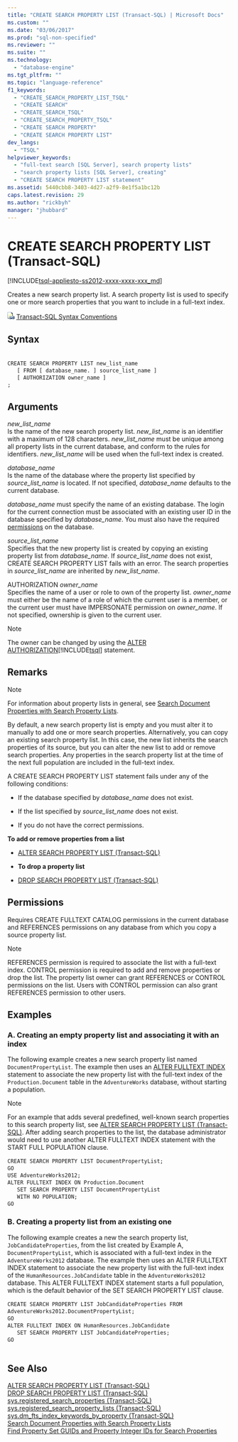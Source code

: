 ```yaml
---
title: "CREATE SEARCH PROPERTY LIST (Transact-SQL) | Microsoft Docs"
ms.custom: ""
ms.date: "03/06/2017"
ms.prod: "sql-non-specified"
ms.reviewer: ""
ms.suite: ""
ms.technology: 
  - "database-engine"
ms.tgt_pltfrm: ""
ms.topic: "language-reference"
f1_keywords: 
  - "CREATE_SEARCH_PROPERTY_LIST_TSQL"
  - "CREATE SEARCH"
  - "CREATE_SEARCH_TSQL"
  - "CREATE_SEARCH_PROPERTY_TSQL"
  - "CREATE SEARCH PROPERTY"
  - "CREATE SEARCH PROPERTY LIST"
dev_langs: 
  - "TSQL"
helpviewer_keywords: 
  - "full-text search [SQL Server], search property lists"
  - "search property lists [SQL Server], creating"
  - "CREATE SEARCH PROPERTY LIST statement"
ms.assetid: 5440cbb8-3403-4d27-a2f9-8e1f5a1bc12b
caps.latest.revision: 29
ms.author: "rickbyh"
manager: "jhubbard"
---
```

# CREATE SEARCH PROPERTY LIST (Transact-SQL)
[!INCLUDE[tsql-appliesto-ss2012-xxxx-xxxx-xxx_md](../../integration-services/system/stored-procedures/includes/tsql-appliesto-ss2012-xxxx-xxxx-xxx-md.md)]

  Creates a new search property list. A search property list is used to specify one or more search properties that you want to include in a full-text index.  
  
 ![Topic link icon](../../database-engine/configure/windows/media/topic-link.gif "Topic link icon") [Transact-SQL Syntax Conventions](../Topic/Transact-SQL%20Syntax%20Conventions%20\(Transact-SQL\).md)  
  
## Syntax  
  
```  
  
CREATE SEARCH PROPERTY LIST new_list_name  
   [ FROM [ database_name. ] source_list_name ]  
   [ AUTHORIZATION owner_name ]  
;  
```  
  
## Arguments  
 *new_list_name*  
 Is the name of the new search property list. *new_list_name* is an identifier with a maximum of 128 characters. *new_list_name* must be unique among all property lists in the current database, and conform to the rules for identifiers. *new_list_name* will be used when the full-text index is created.  
  
 *database_name*  
 Is the name of the database where the property list specified by *source_list_name* is located. If not specified, *database_name* defaults to the current database.  
  
 *database_name* must specify the name of an existing database. The login for the current connection must be associated with an existing user ID in the database specified by *database_name*. You must also have the required [permissions](#Permissions) on the database.  
  
 *source_list_name*  
 Specifies that the new property list is created by copying an existing property list from *database_name*. If *source_list_name* does not exist, CREATE SEARCH PROPERTY LIST fails with an error. The search properties in *source_list_name* are inherited by *new_list_name*.  
  
 AUTHORIZATION *owner_name*  
 Specifies the name of a user or role to own of the property list. *owner_name* must either be the name of a role of which the current user is a member, or the current user must have IMPERSONATE permission on *owner_name*. If not specified, ownership is given to the current user.  
  
> [!NOTE]  
>  The owner can be changed by using the [ALTER AUTHORIZATION](../../t-sql/statements/alter-authorization-transact-sql.md)[!INCLUDE[tsql](../../advanced-analytics/r-services/includes/tsql-md.md)] statement.  
  
## Remarks  
  
> [!NOTE]  
>  For information about property lists in general, see [Search Document Properties with Search Property Lists](../../relational-databases/search/search-document-properties-with-search-property-lists.md).  
  
 By default, a new search property list is empty and you must alter it to manually to add one or more search properties. Alternatively, you can copy an existing search property list. In this case, the new list inherits the search properties of its source, but you can alter the new list to add or remove search properties. Any properties in the search property list at the time of the next full population are included in the full-text index.  
  
 A CREATE SEARCH PROPERTY LIST statement fails under any of the following conditions:  
  
-   If the database specified by *database_name* does not exist.  
  
-   If the list specified by *source_list_name* does not exist.  
  
-   If you do not have the correct permissions.  
  
 **To add or remove properties from a list**  
  
-   [ALTER SEARCH PROPERTY LIST &#40;Transact-SQL&#41;](../../t-sql/statements/alter-search-property-list-transact-sql.md)  
  
-   **To drop a property list**  
  
-   [DROP SEARCH PROPERTY LIST &#40;Transact-SQL&#41;](../../t-sql/statements/drop-search-property-list-transact-sql.md)  
  
##  <a name="Permissions"></a> Permissions  
 Requires CREATE FULLTEXT CATALOG permissions in the current database and REFERENCES permissions on any database from which you copy a source property list.  
  
> [!NOTE]  
>  REFERENCES permission is required to associate the list with a full-text index. CONTROL permission is required to add and remove properties or drop the list. The property list owner can grant REFERENCES or CONTROL permissions on the list. Users with CONTROL permission can also grant REFERENCES permission to other users.  
  
## Examples  
  
### A. Creating an empty property list and associating it with an index  
 The following example creates a new search property list named `DocumentPropertyList`. The example then uses an [ALTER FULLTEXT INDEX](../../t-sql/statements/alter-fulltext-index-transact-sql.md) statement to associate the new property list with the full-text index of the `Production.Document` table in the `AdventureWorks` database, without starting a population.  
  
> [!NOTE]  
>  For an example that adds several predefined, well-known search properties to this search property list, see [ALTER SEARCH PROPERTY LIST &#40;Transact-SQL&#41;](../../t-sql/statements/alter-search-property-list-transact-sql.md). After adding search properties to the list, the database administrator would need to use another ALTER FULLTEXT INDEX statement with the START FULL POPULATION clause.  
  
```  
CREATE SEARCH PROPERTY LIST DocumentPropertyList;  
GO  
USE AdventureWorks2012;  
ALTER FULLTEXT INDEX ON Production.Document   
   SET SEARCH PROPERTY LIST DocumentPropertyList  
   WITH NO POPULATION;   
GO   
```  
  
### B. Creating a property list from an existing one  
 The following example creates a new the search property list,  `JobCandidateProperties`, from the list created by Example A, `DocumentPropertyList`, which is associated with a full-text index in the `AdventureWorks2012` database. The example then uses an ALTER FULLTEXT INDEX statement to associate the new property list with the full-text index of the `HumanResources.JobCandidate` table in the `AdventureWorks2012` database. This ALTER FULLTEXT INDEX statement starts a full population, which is the default behavior of the SET SEARCH PROPERTY LIST clause.  
  
```  
CREATE SEARCH PROPERTY LIST JobCandidateProperties FROM AdventureWorks2012.DocumentPropertyList;  
GO  
ALTER FULLTEXT INDEX ON HumanResources.JobCandidate   
   SET SEARCH PROPERTY LIST JobCandidateProperties;  
GO  
  
```  
  
## See Also  
 [ALTER SEARCH PROPERTY LIST &#40;Transact-SQL&#41;](../../t-sql/statements/alter-search-property-list-transact-sql.md)   
 [DROP SEARCH PROPERTY LIST &#40;Transact-SQL&#41;](../../t-sql/statements/drop-search-property-list-transact-sql.md)   
 [sys.registered_search_properties &#40;Transact-SQL&#41;](../../relational-databases/system-catalog-views/sys.registered-search-properties-transact-sql.md)   
 [sys.registered_search_property_lists &#40;Transact-SQL&#41;](../../relational-databases/system-catalog-views/sys.registered-search-property-lists-transact-sql.md)   
 [sys.dm_fts_index_keywords_by_property &#40;Transact-SQL&#41;](../../relational-databases/system-dynamic-management-views/sys.dm-fts-index-keywords-by-property-transact-sql.md)   
 [Search Document Properties with Search Property Lists](../../relational-databases/search/search-document-properties-with-search-property-lists.md)   
 [Find Property Set GUIDs and Property Integer IDs for Search Properties](../../relational-databases/search/find-property-set-guids-and-property-integer-ids-for-search-properties.md)  
  
  
